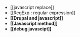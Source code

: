 * [[javascript replace]]
* [[RegExp : regular expression]]
* **[[Drupal and javascript]]**
* **[[Javascript method]]**
* **[[debug javascipt]]**
